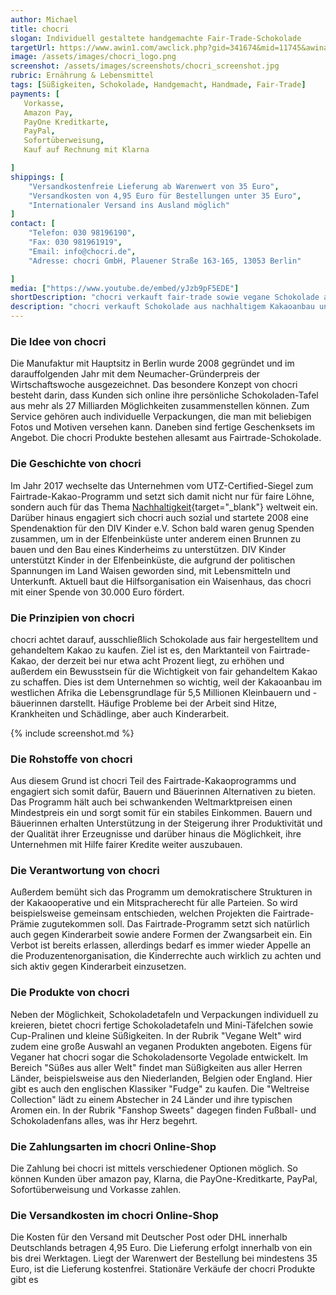 ```yaml
---
author: Michael
title: chocri
slogan: Individuell gestaltete handgemachte Fair-Trade-Schokolade
targetUrl: https://www.awin1.com/awclick.php?gid=341674&mid=11745&awinaffid=731132&linkid=2200539&clickref=
image: /assets/images/chocri_logo.png
screenshot: /assets/images/screenshots/chocri_screenshot.jpg
rubric: Ernährung & Lebensmittel
tags: [Süßigkeiten, Schokolade, Handgemacht, Handmade, Fair-Trade]
payments: [
   Vorkasse,
   Amazon Pay,
   PayOne Kreditkarte,
   PayPal,
   Sofortüberweisung,
   Kauf auf Rechnung mit Klarna

]
shippings: [
    "Versandkostenfreie Lieferung ab Warenwert von 35 Euro",
    "Versandkosten von 4,95 Euro für Bestellungen unter 35 Euro",
    "Internationaler Versand ins Ausland möglich"
]
contact: [
    "Telefon: 030 98196190",
    "Fax: 030 981961919",
    "Email: info@chocri.de",
    "Adresse: chocri GmbH, Plauener Straße 163-165, 13053 Berlin"

]
media: ["https://www.youtube.de/embed/yJzb9pF5EDE"]
shortDescription: "chocri verkauft fair-trade sowie vegane Schokolade aus aller Welt und gestaltet handgemachte Geschenke nach individuellen Wünschen der Kunden"
description: "chocri verkauft Schokolade aus nachhaltigem Kakaoanbau und bezeichnet sich selbst als Deutschlands größte Online‑Confiserie. Der Marktführer von individualisierten Tafel-Schokoladen beliefert Privat- und Geschäftskunden in ganz Europa. chocri stellt Schokolade selbst her, verkauft aber auch andere namhafte Hersteller und Marken. chocri produziert Pralinen und Süßigkeiten, ist aber vor allem für seine handbestreuten Manufaktur-Schokoladen bekannt."
---
```


### Die Idee von chocri

Die Manufaktur mit Hauptsitz in Berlin wurde 2008 gegründet und im darauffolgenden Jahr mit dem Neumacher-Gründerpreis der Wirtschaftswoche ausgezeichnet. Das besondere Konzept von chocri besteht darin, dass Kunden sich online ihre persönliche Schokoladen-Tafel aus mehr als 27 Milliarden Möglichkeiten zusammenstellen können. Zum Service gehören auch individuelle Verpackungen, die man mit beliebigen Fotos und Motiven versehen kann. Daneben sind fertige Geschenksets im Angebot. Die chocri Produkte bestehen allesamt aus Fairtrade-Schokolade.

### Die Geschichte von chocri

Im Jahr 2017 wechselte das Unternehmen vom UTZ-Certified-Siegel zum Fairtrade-Kakao-Programm und setzt sich damit nicht nur für faire Löhne, sondern auch für das Thema [Nachhaltigkeit](https://www.chocri.de/infos/nachhaltige-schokolade){target="_blank"} weltweit ein. Darüber hinaus engagiert sich chocri auch sozial und startete 2008 eine Spendenaktion für den DIV Kinder e.V. Schon bald waren genug Spenden zusammen, um in der Elfenbeinküste unter anderem einen Brunnen zu bauen und den Bau eines Kinderheims zu unterstützen. DIV Kinder unterstützt Kinder in der Elfenbeinküste, die aufgrund der politischen Spannungen im Land Waisen geworden sind, mit Lebensmitteln und Unterkunft. Aktuell baut die Hilfsorganisation ein Waisenhaus, das chocri mit einer Spende von 30.000 Euro fördert. 

### Die Prinzipien von chocri

chocri achtet darauf, ausschließlich Schokolade aus fair hergestelltem und gehandeltem Kakao zu kaufen. Ziel ist es, den Marktanteil von Fairtrade-Kakao, der derzeit bei nur etwa acht Prozent liegt, zu erhöhen und außerdem ein Bewusstsein für die Wichtigkeit von fair gehandeltem Kakao zu schaffen. Dies ist dem Unternehmen so wichtig, weil der Kakaoanbau im westlichen Afrika die Lebensgrundlage für 5,5 Millionen Kleinbauern und -bäuerinnen darstellt. Häufige Probleme bei der Arbeit sind Hitze, Krankheiten und Schädlinge, aber auch Kinderarbeit. 

{% include screenshot.md %}

### Die Rohstoffe von chocri

Aus diesem Grund ist chocri Teil des Fairtrade-Kakaoprogramms und engagiert sich somit dafür, Bauern und Bäuerinnen Alternativen zu bieten. Das Programm hält auch bei schwankenden Weltmarktpreisen einen Mindestpreis ein und sorgt somit für ein stabiles Einkommen. Bauern und Bäuerinnen erhalten Unterstützung in der Steigerung ihrer Produktivität und der Qualität ihrer Erzeugnisse und darüber hinaus die Möglichkeit, ihre Unternehmen mit Hilfe fairer Kredite weiter auszubauen.

### Die Verantwortung von chocri

Außerdem bemüht sich das Programm um demokratischere Strukturen in der Kakaooperative und ein Mitspracherecht für alle Parteien. So wird beispielsweise gemeinsam entschieden, welchen Projekten die Fairtrade-Prämie zugutekommen soll. Das Fairtrade-Programm setzt sich natürlich auch gegen Kinderarbeit sowie andere Formen der Zwangsarbeit ein. Ein Verbot ist bereits erlassen, allerdings bedarf es immer wieder Appelle an die Produzentenorganisation, die Kinderrechte auch wirklich zu achten und sich aktiv gegen Kinderarbeit einzusetzen. 

### Die Produkte von chocri

Neben der Möglichkeit, Schokoladetafeln und Verpackungen individuell zu kreieren, bietet chocri fertige Schokoladetafeln und Mini-Täfelchen sowie Cup-Pralinen und kleine Süßigkeiten. In der Rubrik "Vegane Welt" wird zudem eine große Auswahl an veganen Produkten angeboten. Eigens für Veganer hat chocri sogar die Schokoladensorte Vegolade entwickelt. Im Bereich "Süßes aus aller Welt" findet man Süßigkeiten aus aller Herren Länder, beispielsweise aus den Niederlanden, Belgien oder England. Hier gibt es auch den englischen Klassiker "Fudge" zu kaufen. Die "Weltreise Collection" lädt zu einem Abstecher in 24 Länder und ihre typischen Aromen ein. In der Rubrik "Fanshop Sweets" dagegen finden Fußball- und Schokoladenfans alles, was ihr Herz begehrt.

### Die Zahlungsarten im chocri Online-Shop

Die Zahlung bei chocri ist mittels verschiedener Optionen möglich. So können Kunden über amazon pay, Klarna, die PayOne-Kreditkarte, PayPal, Sofortüberweisung und Vorkasse zahlen. 

### Die Versandkosten im chocri Online-Shop

Die Kosten für den Versand mit Deutscher Post oder DHL innerhalb Deutschlands betragen 4,95 Euro. Die Lieferung erfolgt innerhalb von ein bis drei Werktagen. Liegt der Warenwert der Bestellung bei mindestens 35 Euro, ist die Lieferung kostenfrei. Stationäre Verkäufe der chocri Produkte gibt es 


